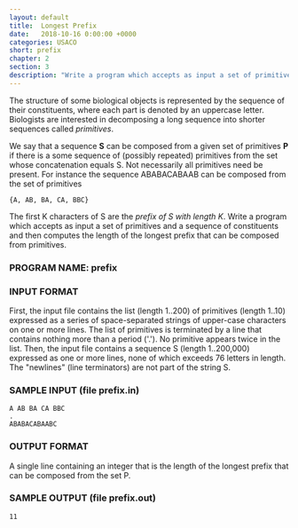 ```yaml
---
layout: default
title:  Longest Prefix
date:   2018-10-16 0:00:00 +0000
categories: USACO
short: prefix
chapter: 2
section: 3
description: "Write a program which accepts as input a set of primitives and a sequence of constituents and then computes the length of the longest prefix that can be composed from primitives."
---
```


The structure of some biological objects is represented by the sequence of their constituents, where each part is denoted by an uppercase letter. Biologists are interested in decomposing a long sequence into shorter sequences called _primitives_.

We say that a sequence **S** can be composed from a given set of primitives **P** if there is a some sequence of (possibly repeated) primitives from the set whose concatenation equals S. Not necessarily all primitives need be present. For instance the sequence ABABACABAAB can be composed from the set of primitives

```none
{A, AB, BA, CA, BBC}
```

The first K characters of S are the _prefix of S with length K_. Write a program which accepts as input a set of primitives and a sequence of constituents and then computes the length of the longest prefix that can be composed from primitives.

### PROGRAM NAME: prefix

### INPUT FORMAT

First, the input file contains the list (length 1..200) of primitives (length 1..10) expressed as a series of space-separated strings of upper-case characters on one or more lines. The list of primitives is terminated by a line that contains nothing more than a period ('.'). No primitive appears twice in the list. Then, the input file contains a sequence S (length 1..200,000) expressed as one or more lines, none of which exceeds 76 letters in length. The "newlines" (line terminators) are not part of the string S.

### SAMPLE INPUT (file prefix.in)

```none
A AB BA CA BBC
.
ABABACABAABC
```

### OUTPUT FORMAT

A single line containing an integer that is the length of the longest prefix that can be composed from the set P.

### SAMPLE OUTPUT (file prefix.out)

```none
11
```